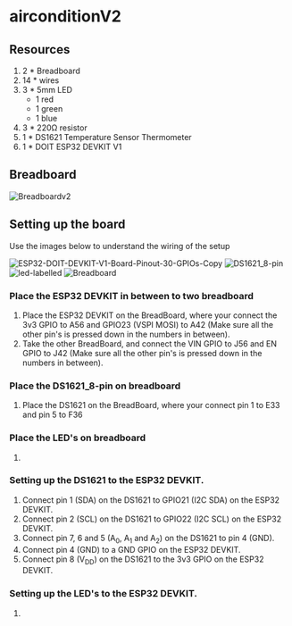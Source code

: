 # airconditionV2
 
## Resources

1. 2 * Breadboard 
2. 14 * wires
3. 3 * 5mm LED
   - 1 red 
   - 1 green
   - 1 blue
5. 3 * 220Ω resistor
6. 1 * DS1621 Temperature Sensor Thermometer
7. 1 * DOIT ESP32 DEVKIT V1

## Breadboard
<!--![airconditionV2](https://user-images.githubusercontent.com/40162593/133789003-07c5d6a3-4d97-4ab8-a157-d5a57662b16a.png)-->
![Breadboardv2](https://user-images.githubusercontent.com/40162593/133884399-d902ef32-fdb9-48b6-b0b6-ae164d286895.png)

## Setting up the board

Use the images below to understand the wiring of the setup



![ESP32-DOIT-DEVKIT-V1-Board-Pinout-30-GPIOs-Copy](https://user-images.githubusercontent.com/40162593/133789754-861cc8f0-d1d8-422c-8ef9-1a139d93898a.png)
![DS1621_8-pin](https://user-images.githubusercontent.com/40162593/133790604-0b006b64-3559-432f-9224-510e0dffe16e.png)
![led-labelled](https://user-images.githubusercontent.com/40162593/133800583-c5de258b-33f9-498c-84ea-cdc249346c64.png)
![Breadboard](https://user-images.githubusercontent.com/40162593/133803772-38a72373-75a0-46a4-942b-07bff7b0160a.png)

### Place the ESP32 DEVKIT in between to two breadboard

1. Place the ESP32 DEVKIT on the BreadBoard, where your connect the 3v3 GPIO to A56 and GPIO23 (VSPI MOSI) to A42 (Make sure all the other pin's is pressed down in the numbers in between).
2. Take the other BreadBoard, and connect the VIN GPIO to J56 and EN GPIO to J42 (Make sure all the other pin's is pressed down in the numbers in between).

### Place the DS1621_8-pin on breadboard

1. Place the DS1621 on the BreadBoard, where your connect pin 1 to E33 and pin 5 to F36 

### Place the LED's on breadboard

1. 

### Setting up the DS1621 to the ESP32 DEVKIT.

1. Connect pin 1 (SDA) on the DS1621 to GPIO21 (I2C SDA) on the ESP32 DEVKIT.
2. Connect pin 2 (SCL) on the DS1621 to GPIO22 (I2C SCL) on the ESP32 DEVKIT.
3. Connect pin 7, 6 and 5 (A<sub>0</sub>, A<sub>1</sub> and A<sub>2</sub>) on the DS1621 to pin 4 (GND).
4. Connect pin 4 (GND) to a GND GPIO on the ESP32 DEVKIT.
5. Connect pin 8 (V<sub>DD</sub>) on the DS1621 to the 3v3 GPIO on the ESP32 DEVKIT.

### Setting up the LED's to the ESP32 DEVKIT.

1. 
